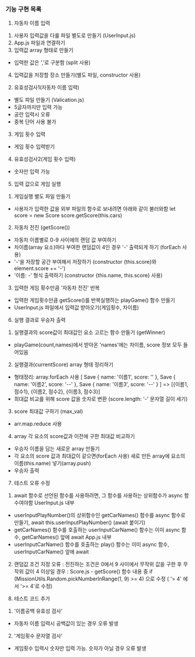 ### 기능 구현 목록

1. 자동차 이름 입력
1) 사용자 입력값을 다룰 파일 별도로 만들기 (UserInput.js)
2) App.js 파일과 연결하기
3) 입력값 array 형태로 만들기
- 입력한 값은 ','로 구분함 (split 사용)
4) 입력값을 저장할 장소 만들기(별도 파일, constructor 사용)

2. 유효성검사1(자동차 이름 입력)
- 별도 파일 만들기 (Valication.js)
- 5글자까지만 입력 가능
- 공란 입력시 오류
- 중복 단어 사용 불가

3. 게임 횟수 입력
- 게임 횟수 입력받기

4. 유효성검사2(게임 횟수 입력)
- 숫자만 입력 가능

5. 입력 값으로 게임 실행
1) 게임실행 별도 파일 만들기
- 사용자가 입력한 값을 외부 파일의 함수로 보내려면 아래와 같이 불러와함
let score = new Score
score.getScore(this.cars)
2) 자동차 전진 (getScore())
- 자동차 이름별로 0-9 사이에의 랜덤 값 부여하기
- 차이름(array 요소)마다 부여한 랜덤값이 4인 경우 '-' 출력되게 하기
(forEach 사용)
- '-'을 저장할 공간 부여해서 저장하기
(constructor {this.score}와 element.score += '-')
- '이름: -' 형식 출력하기
(constructor {this.name, this.score} 사용)
3) 입력한 게임 횟수만큼 '자동차 전진' 반복
- 입력한 게임횟수만큼 getScore()를 반복실행하는 playGame() 함수 만들기
- UserInput.js 파일에서 입력값 받아오기(게임횟수, 차이름)

6. 실행 결과로 우승자 출력
1) 실행결과의 score값이 최대값인 요소 고르는 함수 만들기 (getWinner)
- playGame(count,names)에서 받아온 'names'에는 차이름, score 정보 모두 들어있음
2) 실행결과(currentScore) array 형태 정리하기
- 형태정리: array.forEach 사용
[ Save { name: '이름1', score: '' },
  Save { name: '이름2', score: '--' },
  Save { name: '이름3', score: '--' } ]
=> [{이름1, 점수1}, {이름2, 점수2}, {이름3, 점수3}]
- 최대값 비교를 위해 score 값을 숫자로 변환
(score.length: '-' 문자열 길이 세기)
3) score 최대값 구하기 (max_val)
- arr.map.reduce 사용
4) array 각 요소의 score값과 이전에 구한 최대값 비교하기
- 우승자 이름을 담는 새로운 array 만들기
- 각 요소의 score 값과 최대값이 같으면(forEach 사용)
새로 만든 array에 요소의 이름(this.name) 넣기(array.push)
- 우승자 출력

7. 테스트 오류 수정
1) await 함수로 선언된 함수를 사용하려면, 그 함수를 사용하는 상위함수가 async 함수여야함
UserInput.js 내부
- userInputPlayNumber()의 상위함수인 getCarNames() 함수를 async 함수로 만들기, await this.userInputPlayNumber() (await 붙이기)
- getCarNames() 함수를 호출하는 userInputCarName() 함수는 이미 async 함수, getCarNames() 앞에 await
App.js 내부
- userInputCarName() 함수를 호출하는 play() 함수는 이미 async 함수, userInputCarName() 앞에 await

2) 랜덤값 조건 지정 오류 
: 전진하는 조건은 0에서 9 사이에서 무작위 값을 구한 후 무작위 값이 4 이상일 경우
: Score.js - getScore() 함수 내용 중
if (MissionUtils.Random.pickNumberInRange(1, 9) >= 4) 으로 수정 ( '> 4' 에서 '>= 4'로 수정)


8. 테스트 코드 추가
1) '이름공백 유효성 검사'
- 자동차 이름 입력시 공백값이 있는 경우 오류 발생
2) '게임횟수 문자열 검사'
- 게임횟수 입력시 숫자만 입력 가능. 숫자가 아닐 경우 오류 발생
